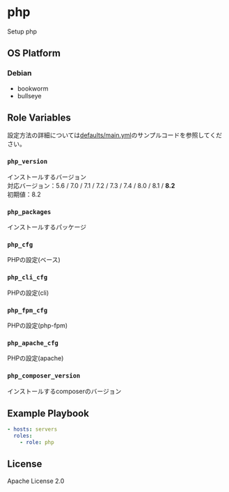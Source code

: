php
=================

Setup php

OS Platform
-----------------

### Debian

- bookworm
- bullseye

Role Variables
--------------

設定方法の詳細については[defaults/main.yml](defaults/main.yml)のサンプルコードを参照してください。

### `php_version`

インストールするバージョン  
対応バージョン：5.6 / 7.0 / 7.1 / 7.2 / 7.3 / 7.4 / 8.0 / 8.1 / **8.2**  
初期値：8.2

### `php_packages`

インストールするパッケージ

### `php_cfg`

PHPの設定(ベース)

### `php_cli_cfg`

PHPの設定(cli)

### `php_fpm_cfg`

PHPの設定(php-fpm)

### `php_apache_cfg`

PHPの設定(apache)

### `php_composer_version`

インストールするcomposerのバージョン

Example Playbook
--------------

```yaml
- hosts: servers
  roles:
    - role: php
```

License
--------------

Apache License 2.0
